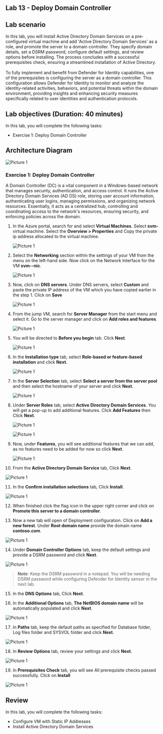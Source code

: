 ## Lab 13 - Deploy Domain Controller 

## Lab scenario

In this lab, you will install Active Directory Domain Services on a pre-configured virtual machine and add 'Active Directory Domain Services' as a role, and promote the server to a domain controller. They specify domain details, set a DSRM password, configure default settings, and review options before installing. The process concludes with a successful prerequisites check, ensuring a streamlined installation of Active Directory.<br>
<br>To fully implement and benefit from Defender for Identity capabilities, one of the prerequisites is configuring the server as a domain controller. This configuration allows Defender for Identity to monitor and analyze the identity-related activities, behaviors, and potential threats within the domain environment, providing insights and enhancing security measures specifically related to user identities and authentication protocols.

## Lab objectives (Duration: 40 minutes)

In this lab, you will complete the following tasks:
- Exercise 1: Deploy Domain Controller 

## Architecture Diagram

   ![Picture 1](../Media/lab13-arch.png)

### Exercise 1: Deploy Domain Controller 

A Domain Controller (DC) is a vital component in a Windows-based network that manages security, authentication, and access control. It runs the Active Directory Domain Services (AD DS) role, storing user account information, authenticating user logins, managing permissions, and organizing network resources. Essentially, it acts as a centralized hub, controlling and coordinating access to the network's resources, ensuring security, and enforcing policies across the domain.

1. In the Azure portal, search for and select **Virtual Machines**. Select **svm-<inject key="DeploymentID" enableCopy="false" /></inject>** virtual machine. Select the **Overview > Properties** and Copy the private ip address allocated to the virtual machine.

   ![Picture 1](../Media/domaincontrollers1.png)

2. Select the **Networking** section within the settings of your VM from the menu on the left-hand side. Now click on the Network Interface for the VM **svm-<inject key="DeploymentID" enableCopy="false" /></inject>-nic**.

   ![Picture 1](../Media/dc19.png)

3. Now, click on **DNS servers**. Under DNS servers, select **Custom** and paste the private IP address of the VM which you have copied earlier in the step 1. Click on **Save**

   ![Picture 1](../Media/dc21.png)

4. From the jump VM, search for **Server Manager** from the start menu and select it. Go to the server manager and click on **Add roles and features**.

   ![Picture 1](../Media/dc1.png)

5. You will be directed to **Before you begin** tab. Click **Next**.

   ![Picture 1](../Media/dc2.png)

6. In the **Installation type** tab, select **Role-based or feature-based installation** and click **Next**.

   ![Picture 1](../Media/dc3.png)

7. In the **Server Selection** tab, select **Select a server from the server pool** and then select the hostname of your server and click **Next**.

   ![Picture 1](../Media/dc4.png)

8. Under **Server Roles** tab, select **Active Directory Domain Services**. You will get a pop-up to add additional features. Click **Add Features** then Click **Next**.

   ![Picture 1](../Media/dc5.png)

   ![Picture 1](../Media/dc6.png)

9. Now, under **Features**, you will see additional features that we can add, as no features need to be added for now so click **Next**.

   ![Picture 1](../Media/dc7.png)

10. From the **Active Directory Domain Service** tab, Click **Next**.

   ![Picture 1](../Media/dc8.png)

11. In the **Confirm installation selections** tab, Click **Install**.

   ![Picture 1](../Media/dc9.png)

12. When finished click the flag icon in the upper right corner and click on **Promote this server to a domain controller**.

13. Now a new tab will open of Deployment configuration. Click on **Add a new forest**. Under **Root domain name** provide the domain name **contoso.com**.

   ![Picture 1](../Media/dcnew1.png)

14. Under **Domain Controller Options** tab, keep the default settings and provide a DSRM password and click **Next**.

   ![Picture 1](../Media/dc12.png)

>**Note**: Keep the DSRM password in a notepad. You will be needing DSRM password while configuring Defender for Identity sensor in the next lab.

15. In the **DNS Options** tab, Click **Next**.

16. In the **Additional Options** tab, **The NetBIOS domain name** will be automatically populated and click **Next**.

   ![Picture 1](../Media/dcnew2.png)

17. In **Paths** tab, keep the default paths as specified for Database folder, Log files folder and SYSVOL folder and click **Next**.

   ![Picture 1](../Media/dc14.png)

18. In **Review Options** tab, review your settings and click **Next**.

   ![Picture 1](../Media/dc15.png)

19. In **Prerequisites Check** tab, you will see All prerequisite checks passed successfully. Click on **Install**

   ![Picture 1](../Media/dc16.png)

## Review
In this lab, you will complete the following tasks:
- Configure VM with Static IP Addresses
- Install Active Directory Domain Services

